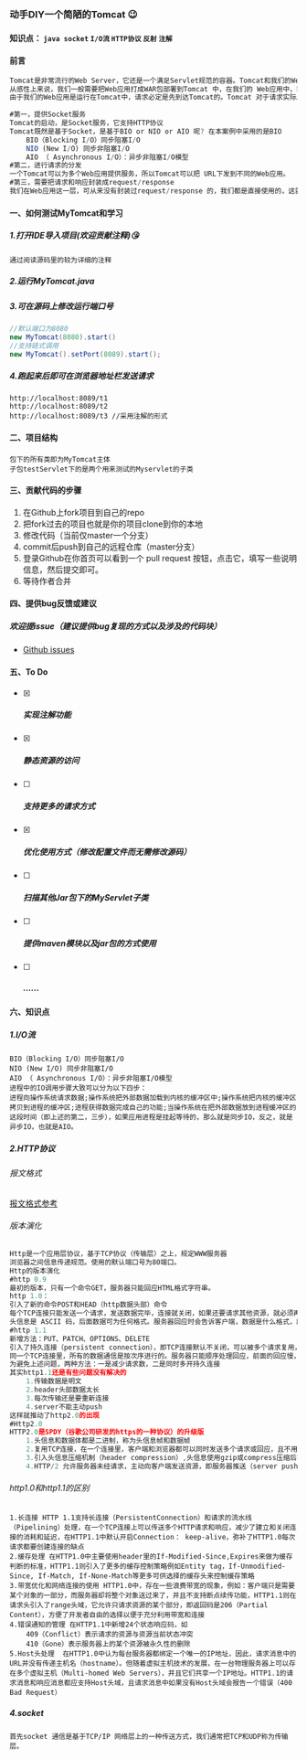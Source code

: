 ### 动手DIY一个简陋的Tomcat :wink:

####  知识点： `java socket`  `I/O流` `HTTP协议` `反射` `注解`

#### 前言

```javascript
Tomcat是非常流行的Web Server，它还是一个满足Servlet规范的容器。Tomcat和我们的Web应用是什么关系？
从感性上来说，我们一般需要把Web应用打成WAR包部署到Tomcat 中，在我们的 Web应用中，我们要指明URL被哪个类的哪个方法所处理「不论是原始的Servlet 开发，还是现在流行的Spring MVC都必须指明」。
由于我们的Web应用是运行在Tomcat中，请求必定是先到达Tomcat的。Tomcat 对于请求实际上会进行如下的处理。
    
#第一，提供Socket服务
Tomcat的启动，是Socket服务，它支持HTTP协议
Tomcat既然是基于Socket，是基于BIO or NIO or AIO 呢? 在本案例中采用的是BIO
	BIO（Blocking I/O）同步阻塞I/O
	NIO (New I/O) 同步非阻塞I/O
	AIO （ Asynchronous I/O）：异步非阻塞I/O模型
#第二，进行请求的分发
一个Tomcat可以为多个Web应用提供服务，所以Tomcat可以把 URL下发到不同的Web应用。
#第三，需要把请求和响应封装成request/response
我们在Web应用这一层，可从来没有封装过request/response 的，我们都是直接使用的，这就是因为Tomcat已经做好了
```

#### 一、如何测试MyTomcat和学习

##### 1.打开IDE导入项目(欢迎贡献注释):kissing_heart:

```
通过阅读源码里的较为详细的注释
```

##### 2.运行MyTomcat.java

##### 3.可在源码上修改运行端口号

```java
//默认端口为8080
new MyTomcat(8080).start() 
//支持链式调用
new MyTomcat().setPort(8089).start();
```

##### 4.跑起来后即可在浏览器地址栏发送请求

```
http://localhost:8089/t1 
http://localhost:8089/t2
http://localhost:8089/t3 //采用注解的形式
```

#### 二、项目结构

```
包下的所有类即为MyTomcat主体
子包testServlet下的是两个用来测试的Myservlet的子类
```

#### 三、贡献代码的步骤

1. 在Github上fork项目到自己的repo
2. 把fork过去的项目也就是你的项目clone到你的本地
3. 修改代码（当前仅master一个分支）
4. commit后push到自己的远程仓库（master分支）
5. 登录Github在你首页可以看到一个 pull request 按钮，点击它，填写一些说明信息，然后提交即可。
6. 等待作者合并

#### 四、提供bug反馈或建议

##### 欢迎提issue（建议提供bug复现的方式以及涉及的代码块）

- [Github issues](https://github.com/Catkaikai/MyTomcat/issues)

#### 五、To Do

- [x] ##### 实现注解功能

- [x] ##### 静态资源的访问


- [ ] ##### 支持更多的请求方式


- [x] ##### 优化使用方式（修改配置文件而无需修改源码）

- [ ] ##### 扫描其他Jar包下的MyServlet子类

- [ ] ##### 提供maven模块以及jar包的方式使用

- [ ] ##### ......


#### 六、知识点

##### 1.I/O流

```
BIO（Blocking I/O）同步阻塞I/O
NIO (New I/O) 同步非阻塞I/O
AIO （ Asynchronous I/O）：异步非阻塞I/O模型
进程中的IO调用步骤大致可以分为以下四步：
进程向操作系统请求数据;操作系统把外部数据加载到内核的缓冲区中;操作系统把内核的缓冲区拷贝到进程的缓冲区;进程获得数据完成自己的功能;当操作系统在把外部数据放到进程缓冲区的这段时间（即上述的第二，三步），如果应用进程是挂起等待的，那么就是同步IO，反之，就是异步IO，也就是AIO。
```

##### 2.HTTP协议

###### 报文格式

[报文格式参考](https://baijiahao.baidu.com/s?id=1662842929861521073&wfr=spider&for=pc)

###### 版本演化

```javascript
Http是一个应用层协议，基于TCP协议（传输层）之上，规定WWW服务器
浏览器之间信息传递规范。使用的默认端口号为80端口。
Http的版本演化
#http 0.9
最初的版本，只有一个命令GET，服务器只能回应HTML格式字符串。
http 1.0：
引入了新的命令POST和HEAD（http数据头部）命令
每个TCP连接只能发送一个请求，发送数据完毕，连接就关闭，如果还要请求其他资源，就必须再新建一个连接
头信息是 ASCII 码，后面数据可为任何格式。服务器回应时会告诉客户端，数据是什么格式，即Content-Type字段的作用。这些数据类型总称为MIME即多用途互联网邮件扩展，每个值包括一级类型和二级类型，预定义的类型，也可自定义类型, 常见Content-Type值：text/xml image/jpeg audio/mp3
#http 1.1
新增方法：PUT、PATCH、OPTIONS、DELETE
引入了持久连接（persistent connection），即TCP连接默认不关闭，可以被多个请求复用，不用声明Connection: keep-alive。对于同一个域名，大多数浏览器允许同时建立6个持久连接引入了管道机制，即在同一个TCP连接里，客户端可以同时发送多个请求，进一步改进了HTTP协议的效率
同一个TCP连接里，所有的数据通信是按次序进行的。服务器只能顺序处理回应，前面的回应慢，会有许多请求排队，造成"队头堵塞"（Head-of-line blocking）
为避免上述问题，两种方法：一是减少请求数，二是同时多开持久连接
其实http1.1还是有些问题没有解决的
	1.传输数据是明文
	2.header头部数据太长
	3.每次传输还是要重新连接
    4.server不能主动push
这样就推动了http2.0的出现
#Http2.0
HTTP2.0是SPDY（谷歌公司研发的https的一种协议）的升级版
	1.头信息和数据体都是二进制，称为头信息帧和数据帧
	2.复用TCP连接，在一个连接里，客户端和浏览器都可以同时发送多个请求或回应，且不用按顺序一一对应，避免了“队头堵塞“,此双向的实时通信称为多工（Multiplexing）
	3.引入头信息压缩机制（header compression）,头信息使用gzip或compress压缩后再发送；客户端和服务器同时维护一张头信息表，所有字段都会存入这个表，生成一个索引号，不发送同样字段，只发送索引号，提高速度
	4.HTTP/2 允许服务器未经请求，主动向客户端发送资源，即服务器推送（server push）
```

###### http1.0和http1.1的区别

```
1.长连接 HTTP 1.1支持长连接（PersistentConnection）和请求的流水线（Pipelining）处理，在一个TCP连接上可以传送多个HTTP请求和响应，减少了建立和关闭连接的消耗和延迟，在HTTP1.1中默认开启Connection： keep-alive，弥补了HTTP1.0每次请求都要创建连接的缺点
2.缓存处理 在HTTP1.0中主要使用header里的If-Modified-Since,Expires来做为缓存判断的标准，HTTP1.1则引入了更多的缓存控制策略例如Entity tag，If-Unmodified-Since, If-Match, If-None-Match等更多可供选择的缓存头来控制缓存策略
3.带宽优化和网络连接的使用 HTTP1.0中，存在一些浪费带宽的现象，例如：客户端只是需要某个对象的一部分，而服务器却将整个对象送过来了，并且不支持断点续传功能，HTTP1.1则在请求头引入了range头域，它允许只请求资源的某个部分，即返回码是206（Partial Content），方便了开发者自由的选择以便于充分利用带宽和连接
4.错误通知的管理 在HTTP1.1中新增24个状态响应码，如
	409（Conflict）表示请求的资源与资源当前状态冲突
	410（Gone）表示服务器上的某个资源被永久性的删除
5.Host头处理  在HTTP1.0中认为每台服务器都绑定一个唯一的IP地址，因此，请求消息中的URL并没有传递主机名（hostname）。但随着虚拟主机技术的发展，在一台物理服务器上可以存在多个虚拟主机（Multi-homed Web Servers），并且它们共享一个IP地址。HTTP1.1的请求消息和响应消息都应支持Host头域，且请求消息中如果没有Host头域会报告一个错误（400 Bad Request）
```

##### 4.socket

```
首先socket 通信是基于TCP/IP 网络层上的一种传送方式，我们通常把TCP和UDP称为传输层。
```









